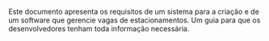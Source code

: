 Este documento apresenta os requisitos de um sistema para a criação e de um software que gerencie vagas de estacionamentos. Um guia para que os desenvolvedores tenham toda informação necessária.